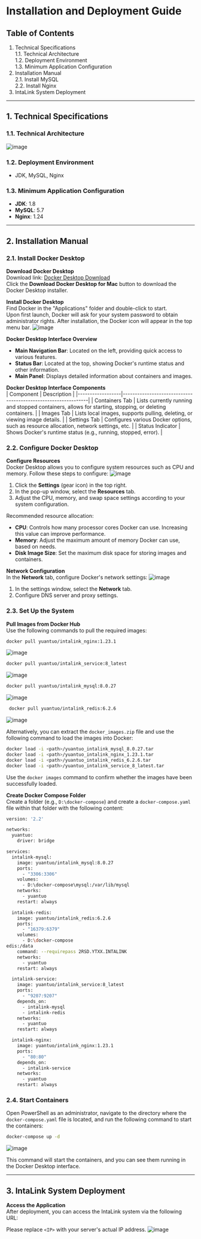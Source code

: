
# Installation and Deployment Guide

## Table of Contents
1. Technical Specifications  
   1.1. Technical Architecture  
   1.2. Deployment Environment  
   1.3. Minimum Application Configuration
2. Installation Manual  
   2.1. Install MySQL  
   2.2. Install Nginx
3. IntaLink System Deployment

---

## 1. Technical Specifications

### 1.1. Technical Architecture
![image](https://github.com/user-attachments/assets/0dae9956-b525-47bf-88f0-f1fd8df742b4)

### 1.2. Deployment Environment
- JDK, MySQL, Nginx

### 1.3. Minimum Application Configuration
- **JDK**: 1.8
- **MySQL**: 5.7
- **Nginx**: 1.24

---

## 2. Installation Manual

### 2.1. Install Docker Desktop

**Download Docker Desktop**  
Download link: [Docker Desktop Download](https://www.docker.com/products/docker-desktop)  
Click the **Download Docker Desktop for Mac** button to download the Docker Desktop installer.

**Install Docker Desktop**  
Find Docker in the "Applications" folder and double-click to start.  
Upon first launch, Docker will ask for your system password to obtain administrator rights. After installation, the Docker icon will appear in the top menu bar.
![image](https://github.com/user-attachments/assets/27b1fabc-8e0d-4431-a515-d5c9a7be514a)

**Docker Desktop Interface Overview**
- **Main Navigation Bar**: Located on the left, providing quick access to various features.
- **Status Bar**: Located at the top, showing Docker's runtime status and other information.
- **Main Panel**: Displays detailed information about containers and images.

**Docker Desktop Interface Components**  
| Component        | Description                                                   |
|------------------|---------------------------------------------------------------|
| Containers Tab   | Lists currently running and stopped containers, allows for starting, stopping, or deleting containers. |
| Images Tab       | Lists local images, supports pulling, deleting, or viewing image details. |
| Settings Tab     | Configures various Docker options, such as resource allocation, network settings, etc. |
| Status Indicator | Shows Docker's runtime status (e.g., running, stopped, error).  |

### 2.2. Configure Docker Desktop

**Configure Resources**  
Docker Desktop allows you to configure system resources such as CPU and memory. Follow these steps to configure:
![image](https://github.com/user-attachments/assets/af24272e-16b6-4e2e-afb3-0d1c0cb15cc9)

1. Click the **Settings** (gear icon) in the top right.
2. In the pop-up window, select the **Resources** tab.
3. Adjust the CPU, memory, and swap space settings according to your system configuration.

Recommended resource allocation:
- **CPU**: Controls how many processor cores Docker can use. Increasing this value can improve performance.
- **Memory**: Adjust the maximum amount of memory Docker can use, based on needs.
- **Disk Image Size**: Set the maximum disk space for storing images and containers.

**Network Configuration**  
In the **Network** tab, configure Docker's network settings:
![image](https://github.com/user-attachments/assets/878f82a0-0ed2-4c06-93d7-49e171f3645b)

1. In the settings window, select the **Network** tab.
2. Configure DNS server and proxy settings.

### 2.3. Set Up the System

**Pull Images from Docker Hub**  
Use the following commands to pull the required images:
```bash
docker pull yuantuo/intalink_nginx:1.23.1
```
![image](https://github.com/user-attachments/assets/2fd60fbb-499e-47fa-af03-a8e13632dbec)
```bash
docker pull yuantuo/intalink_service:8_latest
```
![image](https://github.com/user-attachments/assets/14f41aa0-359b-41f0-acb5-591e3089eacf)

```bash
docker pull yuantuo/intalink_mysql:8.0.27
```
![image](https://github.com/user-attachments/assets/5a7fdc9b-abd9-4fde-a86f-c072634773a9)

```bash
 docker pull yuantuo/intalink_redis:6.2.6
```
![image](https://github.com/user-attachments/assets/573927e3-b10e-4807-bdd0-b4b2b658cf02)

Alternatively, you can extract the `docker_images.zip` file and use the following command to load the images into Docker:
```bash
docker load -i <path>/yuantuo_intalink_mysql_8.0.27.tar
docker load -i <path>/yuantuo_intalink_nginx_1.23.1.tar
docker load -i <path>/yuantuo_intalink_redis_6.2.6.tar
docker load -i <path>/yuantuo_intalink_service_8_latest.tar
```

Use the `docker images` command to confirm whether the images have been successfully loaded.

**Create Docker Compose Folder**  
Create a folder (e.g., `D:\docker-compose`) and create a `docker-compose.yaml` file within that folder with the following content:
```bash
version: '2.2'

networks:
  yuantuo:
    driver: bridge
```

```bash
services:
  intalink-mysql:
    image: yuantuo/intalink_mysql:8.0.27
    ports:
      - "3306:3306"
    volumes:
      - D:\docker-compose\mysql:/var/lib/mysql
    networks:
      - yuantuo
    restart: always
```

```bash
  intalink-redis:
    image: yuantuo/intalink_redis:6.2.6
    ports:
      - "16379:6379"
    volumes:
      - D:\docker-compose
edis:/data
    command: --requirepass 2RSD.YTXX.INTALINK
    networks:
      - yuantuo
    restart: always
```

```bash
  intalink-service:
    image: yuantuo/intalink_service:8_latest
    ports:
      - "9207:9207"
    depends_on:
      - intalink-mysql
      - intalink-redis
    networks:
      - yuantuo
    restart: always
```

```bash
  intalink-nginx:
    image: yuantuo/intalink_nginx:1.23.1
    ports:
      - "80:80"
    depends_on:
      - intalink-service
    networks:
      - yuantuo
    restart: always
```

### 2.4. Start Containers

Open PowerShell as an administrator, navigate to the directory where the `docker-compose.yaml` file is located, and run the following command to start the containers:
```bash
docker-compose up -d
```
![image](https://github.com/user-attachments/assets/a3a5a39d-25e1-4b04-a4aa-ffbfd1f51a9f)

This command will start the containers, and you can see them running in the Docker Desktop interface.

---

## 3. IntaLink System Deployment

**Access the Application**  
After deployment, you can access the IntaLink system via the following URL:


Please replace `<IP>` with your server's actual IP address.
![image](https://github.com/user-attachments/assets/e9755bb7-4f02-41a3-93b0-3f52531fc0b5)
   